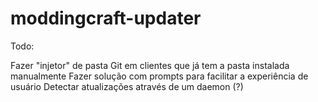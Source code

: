 # moddingcraft-updater

Todo:

Fazer "injetor" de pasta Git em clientes que já tem a pasta instalada manualmente
Fazer solução com prompts para facilitar a experiência de usuário
Detectar atualizações através de um daemon (?)
